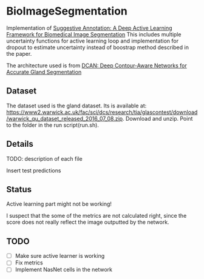 # BioImageSegmentation
Implementation of [Suggestive Annotation: A Deep Active Learning Framework for Biomedical Image Segmentation]( https://arxiv.org/abs/1706.04737 "paper")
This includes multiple uncertainty functions for active learning loop and implementation for dropout to estimate uncertainty instead of boostrap method described in the paper.

The architecture used is from [DCAN: Deep Contour-Aware Networks for Accurate Gland Segmentation](https://arxiv.org/abs/1604.02677 "paper")

## Dataset
The dataset used is the gland dataset. Its is available at:
https://www2.warwick.ac.uk/fac/sci/dcs/research/tia/glascontest/download/warwick_qu_dataset_released_2016_07_08.zip.
Download and unzip. Point to the folder in the run script(run.sh).

## Details
TODO: description of each file

Insert test predictions

## Status
Active learning part might not be working!

I suspect that the some of the metrics are not calculated right, since the score does not really reflect the image outputted by the network.

## TODO
- [ ] Make sure active learner is working
- [ ] Fix metrics
- [ ] Implement NasNet cells in the network
